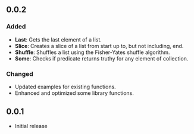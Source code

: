 ## 0.0.2

### Added

- **Last**: Gets the last element of a list.
- **Slice**: Creates a slice of a list from start up to, but not including, end.
- **Shuffle**: Shuffles a list using the Fisher-Yates shuffle algorithm.
- **Some**: Checks if predicate returns truthy for any element of collection.

### Changed

- Updated examples for existing functions.
- Enhanced and optimized some library functions.

## 0.0.1

- Initial release

